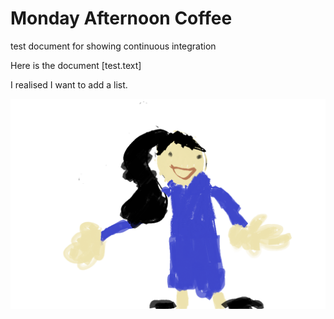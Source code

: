 # Monday Afternoon Coffee

test document for showing continuous integration

Here is the document [test.text]

I realised I want to add a list.

![](avrielle.png)
